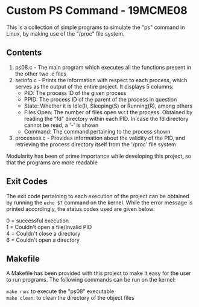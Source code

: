 # Custom PS Command - 19MCME08

This is a collection of simple programs to simulate the "ps" command in Linux, by making use of the "/proc" file system.

## Contents

1. ps08.c - The main program which executes all the functions present in the other two .c files
2. setinfo.c - Prints the information with respect to each process, which serves as the output of the entire project. It displays 5 columns:
	- PID: The process ID of the given process
	- PPID: The process ID of the parent of the process in question
	- State: Whether it is Idle(I), Sleeping(S) or Running(R), among others
	- Files Open: The number of files open w.r.t the process. Obtained by reading the "fd" directory within each PID. In case the fd directory cannot be read, a '-' is shown
	- Command: The command pertaining to the process shown
3. processes.c - Provides information about the validity of the PID, and retrieving the process directory itself from the '/proc' file system

Modularity has been of prime importance while developing this project, so that the programs are more readable

## Exit Codes

The exit code pertaining to each execution of the project can be obtained by running the `echo $?` command on the kernel. While the error message is printed accordingly, the status codes used are given below:

0 = successful execution<br>
1 = Couldn't open a file/Invalid PID<br>
4 = Couldn't close a directory<br>
6 = Couldn't open a directory

## Makefile

A Makefile has been provided with this project to make it easy for the user to run programs. The following commands can be run on the kernel:

`make run`: to execute the "ps08" executable<br>
`make clean`: to clean the directory of the object files
